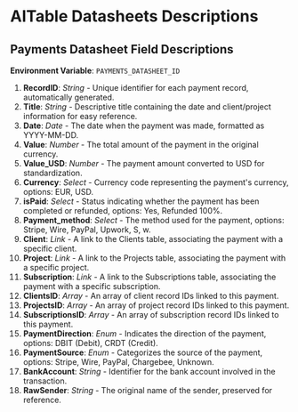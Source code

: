 # AITable Datasheets Descriptions

## Payments Datasheet Field Descriptions

**Environment Variable**: `PAYMENTS_DATASHEET_ID`

1. **RecordID**: *String* - Unique identifier for each payment record, automatically generated.
2. **Title**: *String* - Descriptive title containing the date and client/project information for easy reference.
3. **Date**: *Date* - The date when the payment was made, formatted as YYYY-MM-DD.
4. **Value**: *Number* - The total amount of the payment in the original currency.
5. **Value_USD**: *Number* - The payment amount converted to USD for standardization.
6. **Currency**: *Select* - Currency code representing the payment's currency, options: EUR, USD.
7. **isPaid**: *Select* - Status indicating whether the payment has been completed or refunded, options: Yes, Refunded 100%.
8. **Payment_method**: *Select* - The method used for the payment, options: Stripe, Wire, PayPal, Upwork, S, w.
9. **Client**: *Link* - A link to the Clients table, associating the payment with a specific client.
10. **Project**: *Link* - A link to the Projects table, associating the payment with a specific project.
11. **Subscription**: *Link* - A link to the Subscriptions table, associating the payment with a specific subscription.
12. **ClientsID**: *Array* - An array of client record IDs linked to this payment.
13. **ProjectsID**: *Array* - An array of project record IDs linked to this payment.
14. **SubscriptionsID**: *Array* - An array of subscription record IDs linked to this payment.
15. **PaymentDirection**: *Enum* - Indicates the direction of the payment, options: DBIT (Debit), CRDT (Credit).
16. **PaymentSource**: *Enum* - Categorizes the source of the payment, options: Stripe, Wire, PayPal, Chargebee, Unknown.
17. **BankAccount**: *String* - Identifier for the bank account involved in the transaction.
18. **RawSender**: *String* - The original name of the sender, preserved for reference. 